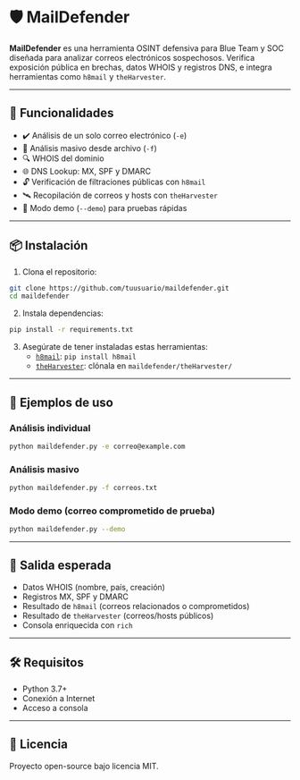 # 🛡️ MailDefender

**MailDefender** es una herramienta OSINT defensiva para Blue Team y SOC diseñada para analizar correos electrónicos sospechosos. Verifica exposición pública en brechas, datos WHOIS y registros DNS, e integra herramientas como `h8mail` y `theHarvester`.

---

## 🚀 Funcionalidades

- ✔️ Análisis de un solo correo electrónico (`-e`)
- 📁 Análisis masivo desde archivo (`-f`)
- 🔍 WHOIS del dominio
- 🌐 DNS Lookup: MX, SPF y DMARC
- 🔓 Verificación de filtraciones públicas con `h8mail`
- 🛰️ Recopilación de correos y hosts con `theHarvester`
- 🧪 Modo demo (`--demo`) para pruebas rápidas

---

## 📦 Instalación

1. Clona el repositorio:

```bash
git clone https://github.com/tuusuario/maildefender.git
cd maildefender
```

2. Instala dependencias:

```bash
pip install -r requirements.txt
```

3. Asegúrate de tener instaladas estas herramientas:
   - [`h8mail`](https://github.com/khast3x/h8mail): `pip install h8mail`
   - [`theHarvester`](https://github.com/laramies/theHarvester): clónala en `maildefender/theHarvester/`

---

## 🧪 Ejemplos de uso

### Análisis individual
```bash
python maildefender.py -e correo@example.com
```

### Análisis masivo
```bash
python maildefender.py -f correos.txt
```

### Modo demo (correo comprometido de prueba)
```bash
python maildefender.py --demo
```

---

## 📄 Salida esperada

- Datos WHOIS (nombre, país, creación)
- Registros MX, SPF y DMARC
- Resultado de `h8mail` (correos relacionados o comprometidos)
- Resultado de `theHarvester` (correos/hosts públicos)
- Consola enriquecida con `rich`

---

## 🛠 Requisitos

- Python 3.7+
- Conexión a Internet
- Acceso a consola

---

## 📘 Licencia

Proyecto open-source bajo licencia MIT.